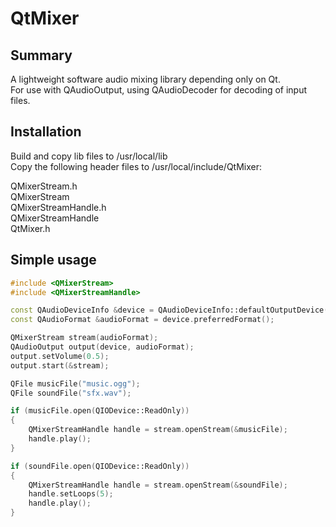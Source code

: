 QtMixer
=======

Summary
-----------

A lightweight software audio mixing library depending only on Qt.  
For use with QAudioOutput, using QAudioDecoder for decoding of input files.

Installation
-----------

Build and copy lib files to /usr/local/lib  
Copy the following header files to /usr/local/include/QtMixer:  

QMixerStream.h  
QMixerStream  
QMixerStreamHandle.h  
QMixerStreamHandle  
QtMixer.h  

Simple usage
-----------

```C++
#include <QMixerStream>
#include <QMixerStreamHandle>
```

```C++
const QAudioDeviceInfo &device = QAudioDeviceInfo::defaultOutputDevice();
const QAudioFormat &audioFormat = device.preferredFormat();

QMixerStream stream(audioFormat);
QAudioOutput output(device, audioFormat);
output.setVolume(0.5);
output.start(&stream);

QFile musicFile("music.ogg");
QFile soundFile("sfx.wav");

if (musicFile.open(QIODevice::ReadOnly))
{
	QMixerStreamHandle handle = stream.openStream(&musicFile);
	handle.play();
}

if (soundFile.open(QIODevice::ReadOnly))
{
	QMixerStreamHandle handle = stream.openStream(&soundFile);
	handle.setLoops(5);
	handle.play();
}
```
